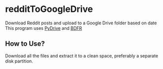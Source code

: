 # redditToGoogleDrive
Download Reddit posts and upload to a Google Drive folder based on date
This program uses [PyDrive](https://pypi.org/project/PyDrive/) and [BDFR](https://github.com/aliparlakci/bulk-downloader-for-reddit)

## How to Use?
Download all the files and extract it to a clean space, preferably a separate disk partition.
